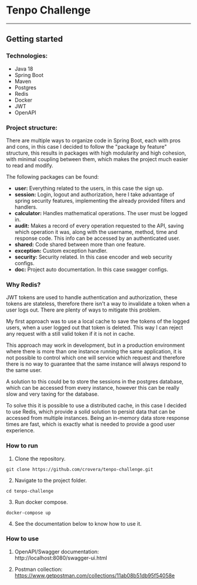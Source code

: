# Tenpo Challenge
_____________

## Getting started

### Technologies:
- Java 18
- Spring Boot
- Maven
- Postgres
- Redis
- Docker
- JWT
- OpenAPI

### Project structure:

There are multiple ways to organize code in Spring Boot, each with pros and cons, in this case I decided to follow the
"package by feature" structure, this results in packages with high modularity and high cohesion, with minimal coupling
between them, which makes the project much easier to read and modify.

The following packages can be found:
- **user:** Everything related to the users, in this case the sign up.
- **session:** Login, logout and authorization, here I take advantage of spring security features,
implementing the already provided filters and handlers.
- **calculator:** Handles mathematical operations. The user must be logged in.
- **audit:** Makes a record of every operation requested to the API, saving which operation it was,
along with the username, method, time and response code. This info can be accessed by an authenticated user. 
- **shared:** Code shared between more than one feature.
- **exception:** Custom exception handler.
- **security:** Security related. In this case encoder and web security configs.
- **doc:** Project auto documentation. In this case swagger configs.

### Why Redis?

JWT tokens are used to handle authentication and authorization, these tokens are stateless, therefore there isn't a way
to invalidate a token when a user logs out. There are plenty of ways to mitigate this problem.

My first approach was to use a local cache to save the tokens of the logged users, when a user logged out that token
is deleted. This way I can reject any request with a still valid token if it is not in cache.

This approach may work in development, but in a production environment where there is more than one instance running
the same application, it is not possible to control which one will service which request and therefore there is no way
to guarantee that the same instance will always respond to the same user.

A solution to this could be to store the sessions in the postgres database, which can be accessed from every instance,
however this can be really slow and very taxing for the database.

To solve this it is possible to use a distributed cache, in this case I decided to use Redis, which provide a solid
solution to persist data that can be accessed from multiple instances. Being an in-memory data store response times are
fast, which is exactly what is needed to provide a good user experience.

### How to run

1. Clone the repository.
```
git clone https://github.com/crovera/tenpo-challenge.git
```
2. Navigate to the project folder.
```
cd tenpo-challenge
```
3. Run docker compose.
```
docker-compose up
```
4. See the documentation below to know how to use it.

### How to use

1. OpenAPI/Swagger documentation:  
http://localhost:8080/swagger-ui.html

2. Postman collection:  
https://www.getpostman.com/collections/11ab08b51db95f54058e
